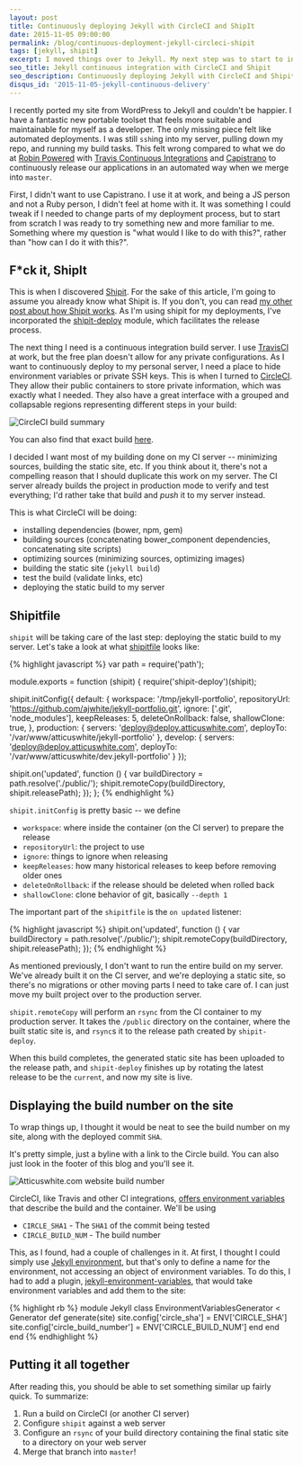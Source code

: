 ```yaml
---
layout: post
title: Continuously deploying Jekyll with CircleCI and ShipIt
date: 2015-11-05 09:00:00
permalink: /blog/continuous-deployment-jekyll-circleci-shipit
tags: [jekyll, shipit]
excerpt: I moved things over to Jekyll. My next step was to start to introduce some deployment automation. Read about what I set up with CircleCI and Shipit for my continuous integration setup.
seo_title: Jekyll continuous integration with CircleCI and Shipit
seo_description: Continuously deploying Jekyll with CircleCI and Shipit for automated builds and releases
disqus_id: '2015-11-05-jekyll-continuous-delivery'
---
```


I recently ported my site from WordPress to Jekyll and couldn't be happier. I have a fantastic new portable toolset that feels more suitable and maintainable for myself as a developer. The only missing piece felt like automated deployments. I was still `ssh`ing into my server, pulling down my repo, and running my build tasks. This felt wrong compared to what we do at <a href="https://robinpowered.com" title="Meeting room booking system made easy - Robin" target="_blank">Robin Powered</a> with <a href="https://travis-ci.org/" title="Test and Deploy your code with confidence" target="_blank">Travis Continuous Integrations</a> and <a href="http://capistranorb.com/" title="Remote multi-server automation tool" target="_blank">Capistrano</a> to continuously release our applications in an automated way when we merge into `master`.

First, I didn't want to use Capistrano. I use it at work, and being a JS person and not a Ruby person, I didn't feel at home with it. It was something I could tweak if I needed to change parts of my deployment process, but to start from scratch I was ready to try something new and more familiar to me. Something where my question is "what would I like to do with this?", rather than "how can I do it with this?".

## F*ck it, ShipIt

This is when I discovered <a href="https://github.com/shipitjs/shipit" title="Shipit - An automation engine and deployment tool written for NodeJS" target="_blank">Shipit</a>. For the sake of this article, I'm going to assume you already know what Shipit is. If you don't, you can read <a href="/blog/shipit" title="Exploring Shipit">my other post about how Shipit works</a>. As I'm using shipit for my deployments, I've incorporated the <a href="https://github.com/shipitjs/shipit-deploy" title="Shipit deployment automation" target="_blank">shipit-deploy</a> module, which facilitates the release process.

The next thing I need is a continuous integration build server. I use <a href="https://travis-ci.org/" title="Travis continuous integration server" target="_blank">TravisCI</a> at work, but the free plan doesn't allow for any private configurations. As I want to continuously deploy to my personal server, I need a place to hide environment variables or private SSH keys. This is when I turned to <a href="https://circleci.com/" title="Circle continuous integraiton server" target="_blank">CircleCI</a>. They allow their public containers to store private information, which was exactly what I needed. They also have a great interface with a grouped and collapsable regions representing different steps in your build:

<img src="/dist/images/blog/jekyll-continuous-delivery/circle.png" alt="CircleCI build summary" />

You can also find that exact build <a href="https://circleci.com/gh/ajwhite/jekyll-portfolio/59" title="CircleCI build summary" target="_blank">here</a>.

I decided I want most of my building done on my CI server -- minimizing sources, building the static site, etc. If you think about it, there's not a compelling reason that I should duplicate this work on my server. The CI server already builds the project in production mode to verify and test everything; I'd rather take that build and _push_ it to my server instead.

This is what CircleCI will be doing:

- installing dependencies (bower, npm, gem)
- building sources (concatenating bower_component dependencies, concatenating site scripts)
- optimizing sources (minimizing sources, optimizing images)
- building the static site (`jekyll build`)
- test the build (validate links, etc)
- deploying the static build to my server


## Shipitfile

`shipit` will be taking care of the last step: deploying the static build to my server. Let's take a look at what <a href="https://github.com/ajwhite/jekyll-portfolio/blob/master/shipitfile.js" title="atticuswhite.com shipit file" target="_blank">shipitfile</a> looks like:

{% highlight javascript %}
var path = require('path');

module.exports = function (shipit) {
  require('shipit-deploy')(shipit);

  shipit.initConfig({
    default: {
      workspace: '/tmp/jekyll-portfolio',
      repositoryUrl: 'https://github.com/ajwhite/jekyll-portfolio.git',
      ignore: ['.git', 'node_modules'],
      keepReleases: 5,
      deleteOnRollback: false,
      shallowClone: true,
    },
    production: {
      servers: 'deploy@deploy.atticuswhite.com',
      deployTo: '/var/www/atticuswhite/jekyll-portfolio'
    },
    develop: {
      servers: 'deploy@deploy.atticuswhite.com',
      deployTo: '/var/www/atticuswhite/dev.jekyll-portfolio'
    }
  });

  shipit.on('updated', function () {
    var buildDirectory = path.resolve('./public/');
    shipit.remoteCopy(buildDirectory, shipit.releasePath);
  });
};
{% endhighlight %}


`shipit.initConfig` is pretty basic -- we define

- `workspace`: where inside the container (on the CI server) to prepare the release
- `repositoryUrl`: the project to use
- `ignore`: things to ignore when releasing
- `keepReleases`: how many historical releases to keep before removing older ones
- `deleteOnRollback`: if the release should be deleted when rolled back
- `shallowClone`: clone behavior of git, basically `--depth 1`

The important part of the `shipitfile` is the `on updated` listener:

{% highlight javascript %}
shipit.on('updated', function () {
  var buildDirectory = path.resolve('./public/');
  shipit.remoteCopy(buildDirectory, shipit.releasePath);
});
{% endhighlight %}

As mentioned previously, I don't want to run the entire build on my server. We've already built it on the CI server, and we're deploying a static site, so there's no migrations or other moving parts I need to take care of. I can just move my built project over to the production server.

`shipit.remoteCopy` will perform an `rsync` from the CI container to my production server. It takes the `/public` directory on the container, where the built static site is, and `rsync`s it to the release path created by `shipit-deploy`.

When this build completes, the generated static site has been uploaded to the release path, and `shipit-deploy` finishes up by rotating the latest release to be the `current`, and now my site is live.

## Displaying the build number on the site

To wrap things up, I thought it would be neat to see the build number on my site, along with the deployed commit `SHA`.

It's pretty simple, just a byline with a link to the Circle build. You can also just look in the footer of this blog and you'll see it.

<img src="/dist/images/blog/jekyll-continuous-delivery/build-number.png" alt="Atticuswhite.com website build number" />

CircleCI, like Travis and other CI integrations, <a href="https://circleci.com/docs/environment-variables" title="CircleCI Environment variable documentation" target="_blank">offers environment variables</a> that describe the build and the container. We'll be using

- `CIRCLE_SHA1` - The `SHA1` of the commit being tested
- `CIRCLE_BUILD_NUM` - The build number


This, as I found, had a couple of challenges in it. At first, I thought I could simply use <a href="http://jekyllrb.com/docs/configuration/#specifying-a-jekyll-environment-at-build-time" title="Jekyll environment configuration" target="_blank">Jekyll environment</a>, but that's only to define a name for the environment, not accessing an object of environment variables. To do this, I had to add a plugin, <a href="https://github.com/ajwhite/jekyll-environment-variables" title="Jekyll environment variables generator plugin">jekyll-environment-variables</a>, that would take environment variables and add them to the site:

{% highlight rb %}
module Jekyll
  class EnvironmentVariablesGenerator < Generator
    def generate(site)
      site.config['circle_sha'] = ENV['CIRCLE_SHA']
      site.config['circle_build_number'] = ENV['CIRCLE_BUILD_NUM']
    end
  end
end
{% endhighlight %}

## Putting it all together

After reading this, you should be able to set something similar up fairly quick. To summarize:

1. Run a build on CircleCI (or another CI server)
2. Configure `shipit` against a web server
3. Configure an `rsync` of your build directory containing the final static site to a directory on your web server
4. Merge that branch into `master`!
